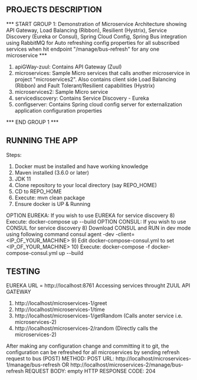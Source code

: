 PROJECTS DESCRIPTION
--------------------

*** START GROUP 1: Demonstration of Microservice Architecture showing API Gateway, Load Balancing (Ribbon), Resilient (Hystrix), Service Discovery (Eureka or Consul), Spring Cloud Config, Spring Bus integration using RabbitMQ for Auto refreshing config properties for all subscribed services when hit endpoint "/manage/bus-refresh" for any one microservice ***
1. apiGWay-zuul: Contains API Gateway (Zuul)
2. microservices: Sample Micro services that calls another microservice in project "microservices2". Also contains client side Load Balancing (Ribbon) and Fault Tolerant/Resilient capabilities (Hystrix)
3. microservices2: Sample Micro service
4. servicediscovery: Contains Service Discovery - Eureka
5. configserver: Contains Spring cloud config server for externalization application configuration properties

*** END GROUP 1 ***

RUNNING THE APP
---------------

Steps: 
  1) Docker must be installed and have working knowledge
  2) Maven installed (3.6.0 or later)
  3) JDK 11
  4) Clone repository to your local directory (say REPO_HOME)
  5) CD to REPO_HOME
  6) Execute: mvn clean package
  7) Ensure docker is UP & Running

OPTION EUREKA: If you wish to use EUREKA for service discovery
  8) Execute: docker-compose up --build
OPTION CONSUL: If you wish to use CONSUL for service discovery
  8) Download CONSUL and RUN in dev mode using following command
     consul agent -dev -client=<IP_OF_YOUR_MACHINE>
  9) Edit docker-compose-consul.yml to set <IP_OF_YOUR_MACHINE>
  10) Execute: docker-compose -f docker-compose-consul.yml up --build
  
TESTING
-------
EUREKA URL = http://localhost:8761
Accessing services throught ZUUL API GATEWAY
  1. http://localhost/microservices-1/greet
  2. http://localhost/microservices-1/time
  3. http://localhost/microservices-1/getRandom (Calls anoter service i.e. microservices-2)
  4. http://localhost/microservices-2/random (Directly calls the microservices-2)

After making any configuration change and committing it to git, the configuration can be refreshed for all microservices by sending refresh request to bus (POST)
  METHOD: POST
  URL: http://localhost/microservices-1/manage/bus-refresh
      OR http://localhost/microservices-2/manage/bus-refresh
  REQUEST BODY: empty
  HTTP RESPONSE CODE: 204
